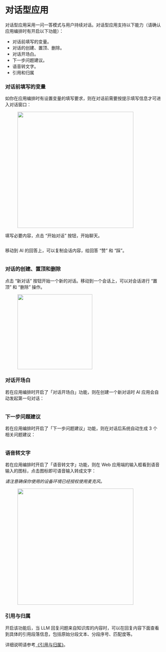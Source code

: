 # 对话型应用

对话型应用采用一问一答模式与用户持续对话。对话型应用支持以下能力（请确认应用编排时有开启以下功能）：

* 对话前填写的变量。
* 对话的创建、置顶、删除。
* 对话开场白。
* 下一步问题建议。
* 语音转文字。
* 引用和归属

### 对话前填写的变量

如你在应用编排时有设置变量的填写要求，则在对话前需要按提示填写信息才可进入对话窗口：

<figure><img src="https://assets-docs.dify.ai/dify-enterprise-mintlify/zh_CN/guides/application-publishing/launch-your-webapp-quickly/ea12b7209fcaad39d92b6c54c296f9cd.png" alt="" width="375"><figcaption></figcaption></figure>

填写必要内容，点击 “开始对话” 按钮，开始聊天。

<figure><img src="https://assets-docs.dify.ai/dify-enterprise-mintlify/zh_CN/guides/application-publishing/launch-your-webapp-quickly/852c2412400eccbc17fa5be9794b7c47.png" alt=""><figcaption></figcaption></figure>

移动到 AI 的回答上，可以复制会话内容，给回答 “赞” 和 “踩”。

<figure><img src="https://assets-docs.dify.ai/dify-enterprise-mintlify/zh_CN/guides/application-publishing/launch-your-webapp-quickly/b3a455772b1e0da2f6088905481a605f.png" alt=""><figcaption></figcaption></figure>

### 对话的创建、置顶和删除

点击 “新对话” 按钮开始一个新的对话。移动到一个会话上，可以对会话进行 “置顶” 和 “删除” 操作。

<figure><img src="https://assets-docs.dify.ai/dify-enterprise-mintlify/zh_CN/guides/application-publishing/launch-your-webapp-quickly/4cc8ee74dbc85e009897f9724f700f37.png" alt="" width="242"><figcaption></figcaption></figure>

### 对话开场白

若在应用编排时开启了「对话开场白」功能，则在创建一个新对话时 AI 应用会自动发起第一句对话：

<figure><img src="https://assets-docs.dify.ai/dify-enterprise-mintlify/zh_CN/guides/application-publishing/launch-your-webapp-quickly/04424010033e55d31ac4b559ab1d7c7a.png" alt=""><figcaption></figcaption></figure>

### 下一步问题建议

若在应用编排时开启了「下一步问题建议」功能，则在对话后系统自动生成 3 个相关问题建议：

<figure><img src="https://assets-docs.dify.ai/dify-enterprise-mintlify/zh_CN/guides/application-publishing/launch-your-webapp-quickly/276c48b41e13ee93056dcc0ccd26f17c.png" alt=""><figcaption></figcaption></figure>

### 语音转文字

若在应用编排时开启了「语音转文字」功能，则在 Web 应用端的输入框看到语音输入的图标，点击图标即可语音输入转成文字：

_请注意确保你使用的设备环境已经授权使用麦克风。_

<figure><img src="https://assets-docs.dify.ai/dify-enterprise-mintlify/zh_CN/guides/application-publishing/launch-your-webapp-quickly/3a64c79792f1166301403f6c44cf4c85.png" alt="" width="375"><figcaption></figcaption></figure>

### 引用与归属

开启该功能后，当 LLM 回复问题来自知识库的内容时，可以在回复内容下面查看到具体的引用段落信息，包括原始分段文本、分段序号、匹配度等。

详细说明请参考[《引用与归属》](https://docs.dify.ai/v/zh-hans/guides/knowledge-base/retrieval-test-and-citation#id-2-yin-yong-yu-gui-shu)。
